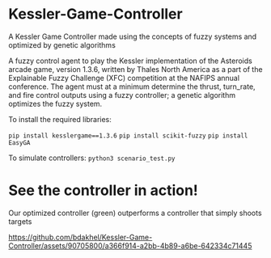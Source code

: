 # Kessler-Game-Controller
A Kessler Game Controller made using the concepts of fuzzy systems and optimized by genetic algorithms

A fuzzy control agent to play the Kessler implementation of the Asteroids arcade game, version 1.3.6, written by Thales North America as a part of the Explainable Fuzzy Challenge (XFC) competition at the NAFIPS annual conference. The agent must at a minimum determine the thrust, turn_rate, and fire control outputs using a fuzzy controller; a genetic algorithm optimizes the fuzzy system.

To install the required libraries:

`pip install kesslergame==1.3.6`
`pip install scikit-fuzzy`
`pip install EasyGA`

To simulate controllers:
`python3 scenario_test.py`

# See the controller in action!
Our optimized controller (green) outperforms a controller that simply shoots targets


https://github.com/bdakhel/Kessler-Game-Controller/assets/90705800/a366f914-a2bb-4b89-a6be-642334c71445




